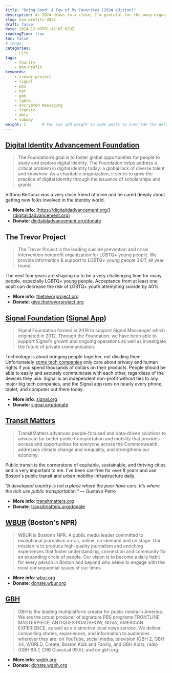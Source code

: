 ```yaml
---
title: "Doing Good: A Few of My Favorites (2024 edition)"
description: As 2024 draws to a close, I'm grateful for the many organizations working tirelessly to make the world a better place. Here are a few nonprofits that have captured my heart and inspired me to give back in 2024.
slug: non-profits-2024
draft: false
date: 2024-12-09T01:42:07.629Z
readingTime: true
toc: false
# image: 
categories:
    - Life
tags:
    - Charity
    - Non-Profit
keywords: 
    - trevor project
    - signal
    - pbs
    - npr
    - gbh
    - lgbtq
    - encrypted messaging
    - transit
    - mbta
    - subway
weight: 1       # You can add weight to some posts to override the default sorting (date descending)
---
```


## [Digital Identity Advancement Foundation](https://digitalidadvancement.org/)

> The Foundation’s goal is to foster global opportunities for people to study and explore digital identity. The Foundation helps address a critical problem in digital identity today: a global lack of diverse talent and knowhow. As a charitable organization, it seeks to grow the practice of digital identity through the issuance of scholarships and grants.

Vittorio Bertocci was a very close friend of mine and he cared deeply about getting new folks involved in the identity world.

- **More info**: [https://digitalidadvancement.org/](digitalidadvancement.org)
- **Donate**: [digitalidadvancement.org/donate](https://digitalidadvancement.org/donate/)

## The Trevor Project

> The Trevor Project is the leading suicide prevention and crisis intervention nonprofit organization for LGBTQ+ young people. We provide information & support to LGBTQ+ young people 24/7, all year round.

The next four years are shaping up to be a very challenging time for many people, especially LGBTQ+ young people. Acceptance from at least one adult can decrease the risk of LGBTQ+ youth attempting suicide by 40%.

- **More info**: [thetrevorproject.org](https://www.thetrevorproject.org/)
- **Donate**: [give.thetrevorproject.org](https://give.thetrevorproject.org/campaign/645413/donate)

## [Signal Foundation](https://signalfoundation.org/) ([Signal App](https://signal.org/))

> Signal Foundation formed in 2018 to support Signal Messenger which originated in 2012. Through the Foundation, we have been able to support Signal's growth and ongoing operations as well as investigate the future of private communication.

Technology is about bringing people together, not dividing them. Unfortunately [some tech companies](https://apple.com) only care about privacy and human rights if you spend thousands of dollars on their products. People should be able to easily and securely communicate with each other, regardless of the devices they use. Signal is an independent non-profit without ties to any major big tech companies, and the Signal app runs on nearly every phone, tablet, and computer out there today.

- **More info**: [signal.org](https://signal.org/)
- **Donate**: [signal.org/donate](https://signal.org/donate/)

## [Transit Matters](https://transitmatters.org/)

> TransitMatters advances people-focused and data-driven solutions to advocate for better public transportation and mobility that provides access and opportunities for everyone across the Commonwealth, addresses climate change and inequality, and strengthens our economy.

Public transit is the cornerstone of equitable, sustainable, and thriving cities and is very important to me. I've been car-free for over 8 years and use Boston's public transit and urban mobility infrastructure daily.

_*“A developed country is not a place where the poor have cars. It's where the rich use public transportation.”*_ ― Gustavo Petro

- **More info**: [transitmatters.org](https://transitmatters.org/)
- **Donate**: [transitmatters.org/donate](https://transitmatters.org/donate)

## [WBUR](https://www.wbur.org/) (Boston's NPR)

> WBUR is Boston’s NPR. A public media leader committed to exceptional journalism on-air, online, on-demand and on stage. Our mission is to produce high-quality journalism and enriching experiences that foster understanding, connection and community for an expanding circle of people. Our vision is to become a daily habit for every person in Boston and beyond who seeks to engage with the most consequential issues of our times.

- **More info**: [wbur.org](https://www.wbur.org/)
- **Donate**: [donate.wbur.org](https://donate.wbur.org/secure/heart-wbur-homepage)

## [GBH](https://www.wgbh.org/)

> GBH is the leading multiplatform creator for public media in America. We are the proud producer of signature PBS programs FRONTLINE, MASTERPIECE, ANTIQUES ROADSHOW, NOVA, AMERICAN EXPERIENCE, as well as a distinctive local news service. We deliver compelling stories, experiences, and information to audiences wherever they are: on YouTube, social media, television (GBH 2, GBH 44, WORLD, Create, Boston Kids and Family, and GBH Kids); radio (GBH 89.7, CRB Classical 99.5); and on gbh.org.

- **More info**: [wgbh.org](https://www.wgbh.org/)
- **Donate**: [donate.wgbh.org](https://donate.wgbh.org/wgbh/tv-pledge)
